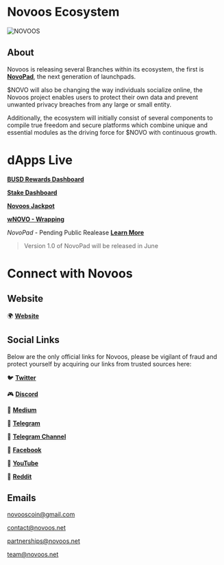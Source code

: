 # Novoos Ecosystem

![NOVOOS](https://1671549122-files.gitbook.io/~/files/v0/b/gitbook-x-prod.appspot.com/o/spaces%2FDEafHmUAhvGQY9oKaNWy%2Fuploads%2Fm0zwfvItlrnrQnJy8da9%2Fnovoos-fundamentals.jpg?alt=media&token=94299fe8-aa70-495d-a349-7fbd9d7f4fb2)

## About
Novoos is releasing several Branches within its ecosystem, the first is **[NovoPad](https://docs.novoos.net/novopad/next-gen-launchpad)**, the next generation of launchpads.

$NOVO will also be changing the way individuals socialize online, the Novoos project enables users to protect their own data and prevent unwanted privacy breaches from any large or small entity.

Additionally, the ecosystem will initially consist of several components to compile true freedom and secure platforms which combine unique and essential modules as the driving force for $NOVO with continuous growth.

# dApps Live

**[BUSD Rewards Dashboard](https://busd.novoos.net)**

**[Stake Dashboard](https://stake.novoos.net)**

**[Novoos Jackpot](https://stake.novoos.net)**

**[wNOVO - Wrapping](https://stake.novoos.net)**

*NovoPad* - Pending Public Realease **[Learn More](https://docs.novoos.net/novopad/next-gen-launchpad)**

>  Version 1.0 of NovoPad will be released in June

# Connect with Novoos

## Website

🌍 **[Website](https://novoos.net)**

## Social Links

Below are the only official links for Novoos, please be vigilant of fraud and protect yourself by acquiring our links from trusted sources here:

🐦 **[Twitter](https://twitter.com/Novotoken)**

🎮 **[Discord](https://discord.gg/DMQTP4fjEe)**

📖 **[Medium](https://novoos.medium.com/)**

📱 **[Telegram](https://t.me/novoosecosystem)**

📢 **[Telegram Channel](https://t.me/Novoosannouncements)**

🧭 **[Facebook](https://facebook.com/NovoosToken)**

🎥 **[YouTube](https://www.youtube.com/channel/UCqzL-TJnnyjcUF8Fk03XH3w)**

🔖 **[Reddit](https://www.reddit.com/user/NovoosToken)**

## Emails

novooscoin@gmail.com

contact@novoos.net

partnerships@novoos.net

team@novoos.net

<!--
**Novoos/Novoos** is a ✨ _special_ ✨ repository because its `README.md` (this file) appears on your GitHub profile.

Here are some ideas to get you started:

- 🔭 I’m currently working on ...
- 🌱 I’m currently learning ...
- 👯 I’m looking to collaborate on ...
- 🤔 I’m looking for help with ...
- 💬 Ask me about ...
- 📫 How to reach me: ...
- 😄 Pronouns: ...
- ⚡ Fun fact: ...
-->

